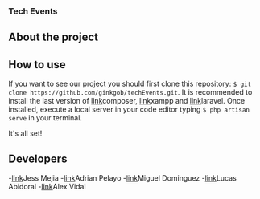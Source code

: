 ### Tech Events

## About the project

## How to use

If you want to see our project you should first clone this repository: `$ git clone https://github.com/ginkgob/techEvents.git`. It is recommended to install the last version of [link](https://getcomposer.org/)composer, [link](https://www.apachefriends.org/es/index.html)xampp and [link](https://laravel.com/)laravel. Once installed, execute a local server in your code editor typing `$ php artisan serve` in your terminal.

It's all set!

## Developers
-[link](https://github.com/itsberriver)Jess Mejia
-[link](https://github.com/bigbae18)Adrian Pelayo
-[link](https://github.com/MADROCHA)Miguel Dominguez
-[link](https://github.com/Lucasbcn)Lucas Abidoral
-[link](https://github.com/ginkgob)Alex Vidal

